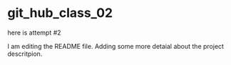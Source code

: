 # git_hub_class_02
here is attempt #2


I am editing the README file. Adding some more detaial about the project
descritpion.
